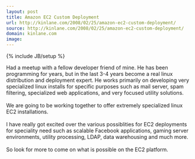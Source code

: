 ```yaml
---
layout: post
title: Amazon EC2 Custom Deployment
url: http://kinlane.com/2008/02/25/amazon-ec2-custom-deployment/
source: http://kinlane.com/2008/02/25/amazon-ec2-custom-deployment/
domain: kinlane.com
image: 
---
```

{% include JB/setup %}<p>Had a meetup with a fellow developer friend of mine.  He has been programming for years, but in the last 3-4 years become a real linux distribution and deployment expert.  He works primarily on developing very specialized linux installs for specific purposes such as mail server, spam filtering, specialized web applications, and very focused utility solutions.<br /><br />We are going to be working together to offer extremely specialized linux EC2 installations.<br /><br />I have really got excited over the various possiblities for EC2 deployments for speciality need such as scalable Facebook applications, gaming server environments, utility processing, LDAP, data warehousing and much more.<br /><br />So look for more to come on what is possible on the EC2 platform.</p>
